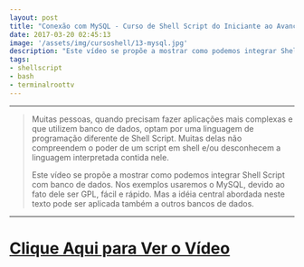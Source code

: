 ```yaml
---
layout: post
title: "Conexão com MySQL - Curso de Shell Script do Iniciante ao Avançado"
date: 2017-03-20 02:45:13
image: '/assets/img/cursoshell/13-mysql.jpg'
description: "Este vídeo se propõe a mostrar como podemos integrar Shell Script com banco de dados via Web."
tags:
- shellscript
- bash
- terminalroottv
---
```


***

> Muitas pessoas, quando precisam fazer aplicações mais complexas e que utilizem banco de dados, optam por uma linguagem de programação diferente de Shell Script. Muitas delas não compreendem o poder de um script em shell e/ou desconhecem a linguagem interpretada contida nele.
> 
> Este vídeo se propõe a mostrar como podemos integrar Shell Script com banco de dados. Nos exemplos usaremos o MySQL, devido ao fato dele ser GPL, fácil e rápido. Mas a idéia central abordada neste texto pode ser aplicada também a outros bancos de dados. 

***


# [Clique Aqui para Ver o Vídeo](https://www.youtube.com/watch?v=VPvQLZt696g)


<script async src="https://pagead2.googlesyndication.com/pagead/js/adsbygoogle.js"></script>

<!-- Informat -->
<ins class="adsbygoogle"
 style="display:block"
 data-ad-client="ca-pub-2838251107855362"
 data-ad-slot="2327980059"
 data-ad-format="auto"
 data-full-width-responsive="true"></ins>

<script>
(adsbygoogle = window.adsbygoogle || []).push({});
</script>

